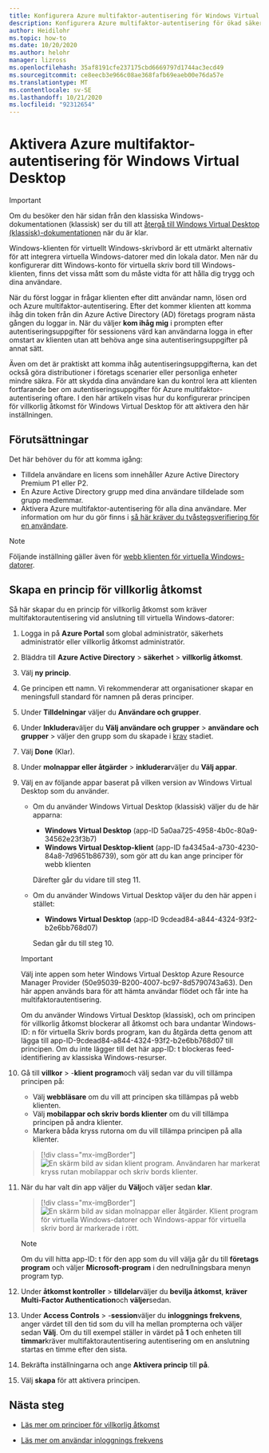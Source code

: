 ```yaml
---
title: Konfigurera Azure multifaktor-autentisering för Windows Virtual Desktop – Azure
description: Konfigurera Azure multifaktor-autentisering för ökad säkerhet i Windows Virtual Desktop.
author: Heidilohr
ms.topic: how-to
ms.date: 10/20/2020
ms.author: helohr
manager: lizross
ms.openlocfilehash: 35af8191cfe237175cbd6669797d1744ac3ecd49
ms.sourcegitcommit: ce8eecb3e966c08ae368fafb69eaeb00e76da57e
ms.translationtype: MT
ms.contentlocale: sv-SE
ms.lasthandoff: 10/21/2020
ms.locfileid: "92312654"
---
```

# <a name="enable-azure-multifactor-authentication-for-windows-virtual-desktop"></a>Aktivera Azure multifaktor-autentisering för Windows Virtual Desktop

>[!IMPORTANT]
> Om du besöker den här sidan från den klassiska Windows-dokumentationen (klassisk) ser du till att [återgå till Windows Virtual Desktop (klassisk)-dokumentationen](./virtual-desktop-fall-2019/tenant-setup-azure-active-directory.md) när du är klar.

Windows-klienten för virtuellt Windows-skrivbord är ett utmärkt alternativ för att integrera virtuella Windows-datorer med din lokala dator. Men när du konfigurerar ditt Windows-konto för virtuella skriv bord till Windows-klienten, finns det vissa mått som du måste vidta för att hålla dig trygg och dina användare.

När du först loggar in frågar klienten efter ditt användar namn, lösen ord och Azure multifaktor-autentisering. Efter det kommer klienten att komma ihåg din token från din Azure Active Directory (AD) företags program nästa gången du loggar in. När du väljer **kom ihåg mig** i prompten efter autentiseringsuppgifter för sessionens värd kan användarna logga in efter omstart av klienten utan att behöva ange sina autentiseringsuppgifter på annat sätt.

Även om det är praktiskt att komma ihåg autentiseringsuppgifterna, kan det också göra distributioner i företags scenarier eller personliga enheter mindre säkra. För att skydda dina användare kan du kontrol lera att klienten fortfarande ber om autentiseringsuppgifter för Azure multifaktor-autentisering oftare. I den här artikeln visas hur du konfigurerar principen för villkorlig åtkomst för Windows Virtual Desktop för att aktivera den här inställningen.

## <a name="prerequisites"></a>Förutsättningar

Det här behöver du för att komma igång:

- Tilldela användare en licens som innehåller Azure Active Directory Premium P1 eller P2.
- En Azure Active Directory grupp med dina användare tilldelade som grupp medlemmar.
- Aktivera Azure multifaktor-autentisering för alla dina användare. Mer information om hur du gör finns i [så här kräver du tvåstegsverifiering för en användare](../active-directory/authentication/howto-mfa-userstates.md#view-the-status-for-a-user).

> [!NOTE]
> Följande inställning gäller även för [webb klienten för virtuella Windows-datorer](https://rdweb.wvd.microsoft.com/arm/webclient/index.html).

## <a name="create-a-conditional-access-policy"></a>Skapa en princip för villkorlig åtkomst

Så här skapar du en princip för villkorlig åtkomst som kräver multifaktorautentisering vid anslutning till virtuella Windows-datorer:

1. Logga in på **Azure Portal** som global administratör, säkerhets administratör eller villkorlig åtkomst administratör.
2. Bläddra till **Azure Active Directory**  >  **säkerhet**  >  **villkorlig åtkomst**.
3. Välj **ny princip**.
4. Ge principen ett namn. Vi rekommenderar att organisationer skapar en meningsfull standard för namnen på deras principer.
5. Under **Tilldelningar** väljer du **Användare och grupper**.
6. Under **Inkludera**väljer du **Välj användare och grupper**  >  **användare och grupper** > väljer den grupp som du skapade i [krav](#prerequisites) stadiet.
7. Välj **Done** (Klar).
8. Under **molnappar eller åtgärder**  >  **inkluderar**väljer du **Välj appar**.
9. Välj en av följande appar baserat på vilken version av Windows Virtual Desktop som du använder.
   
   - Om du använder Windows Virtual Desktop (klassisk) väljer du de här apparna:
       
       - **Windows Virtual Desktop** (app-ID 5a0aa725-4958-4b0c-80a9-34562e23f3b7)
       - **Windows Virtual Desktop-klient** (app-ID fa4345a4-a730-4230-84a8-7d9651b86739), som gör att du kan ange principer för webb klienten
       
        Därefter går du vidare till steg 11.

   - Om du använder Windows Virtual Desktop väljer du den här appen i stället:
       
       -  **Windows Virtual Desktop** (app-ID 9cdead84-a844-4324-93f2-b2e6bb768d07)
       
        Sedan går du till steg 10.

   >[!IMPORTANT]
   > Välj inte appen som heter Windows Virtual Desktop Azure Resource Manager Provider (50e95039-B200-4007-bc97-8d5790743a63). Den här appen används bara för att hämta användar flödet och får inte ha multifaktorautentisering.
   > 
   > Om du använder Windows Virtual Desktop (klassisk), och om principen för villkorlig åtkomst blockerar all åtkomst och bara undantar Windows-ID: n för virtuella Skriv bords program, kan du åtgärda detta genom att lägga till app-ID-9cdead84-a844-4324-93f2-b2e6bb768d07 till principen. Om du inte lägger till det här app-ID: t blockeras feed-identifiering av klassiska Windows-resurser.

10. Gå till **villkor**  >  -**klient program**och välj sedan var du vill tillämpa principen på:
    
    - Välj **webbläsare** om du vill att principen ska tillämpas på webb klienten.
    - Välj **mobilappar och skriv bords klienter** om du vill tillämpa principen på andra klienter.
    - Markera båda kryss rutorna om du vill tillämpa principen på alla klienter.
   
    > [!div class="mx-imgBorder"]
    > ![En skärm bild av sidan klient program. Användaren har markerat kryss rutan mobilappar och skriv bords klienter.](media/select-apply.png)

11. När du har valt din app väljer du **Välj**och väljer sedan **klar**.

    > [!div class="mx-imgBorder"]
    > ![En skärm bild av sidan molnappar eller åtgärder. Klient program för virtuella Windows-datorer och Windows-appar för virtuella skriv bord är markerade i rött.](media/cloud-apps-enterprise.png)

    >[!NOTE]
    >Om du vill hitta app-ID: t för den app som du vill välja går du till **företags program** och väljer **Microsoft-program** i den nedrullningsbara menyn program typ.

12. Under **åtkomst kontroller**  >  **tilldelar**väljer du **bevilja åtkomst**, **kräver Multi-Factor Authentication**och **väljer**sedan.
13. Under **Access Controls**  >  -**session**väljer du **inloggnings frekvens**, anger värdet till den tid som du vill ha mellan prompterna och väljer sedan **Välj**. Om du till exempel ställer in värdet på **1** och enheten till **timmar**kräver multifaktorautentisering autentisering om en anslutning startas en timme efter den sista.
14. Bekräfta inställningarna och ange **Aktivera princip** till **på**.
15. Välj **skapa** för att aktivera principen.

## <a name="next-steps"></a>Nästa steg

- [Läs mer om principer för villkorlig åtkomst](../active-directory/conditional-access/concept-conditional-access-policies.md)

- [Läs mer om användar inloggnings frekvens](../active-directory/conditional-access/howto-conditional-access-session-lifetime.md#user-sign-in-frequency)
